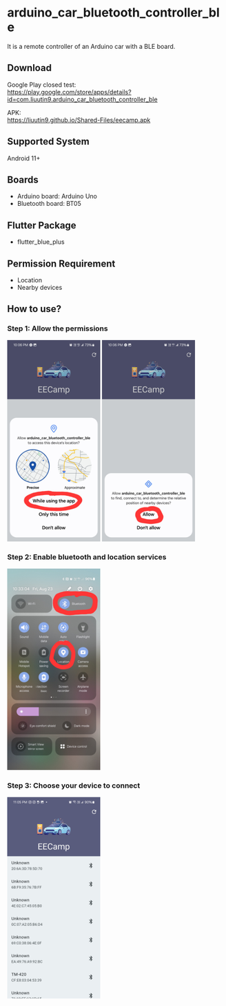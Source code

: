 # arduino_car_bluetooth_controller_ble
It is a remote controller of an Arduino car with a BLE board.

## Download
Google Play closed test:  
https://play.google.com/store/apps/details?id=com.liuutin9.arduino_car_bluetooth_controller_ble  

APK:  
https://liuutin9.github.io/Shared-Files/eecamp.apk

## Supported System
Android 11+

## Boards
- Arduino board: Arduino Uno
- Bluetooth board: BT05

## Flutter Package
- flutter_blue_plus

## Permission Requirement
- Location
- Nearby devices

## How to use?
### Step 1: Allow the permissions
<div align="justify" flex=true>
    <img src="Screenshot_Permission_Location.jpg" width="216" flex=true>
    <img src="Screenshot_Permission_Nearby_Devices.jpg" width="216" flex=true>
</div>

### Step 2: Enable bluetooth and location services
<div align="justify" flex=true>
    <img src="Screenshot_Turn_On_Services.jpg" width="216" flex=true>
</div>

### Step 3: Choose your device to connect
<div align="justify" flex=true>
    <img src="Screenshot_Device_List.jpg" width="216" flex=true>
</div>